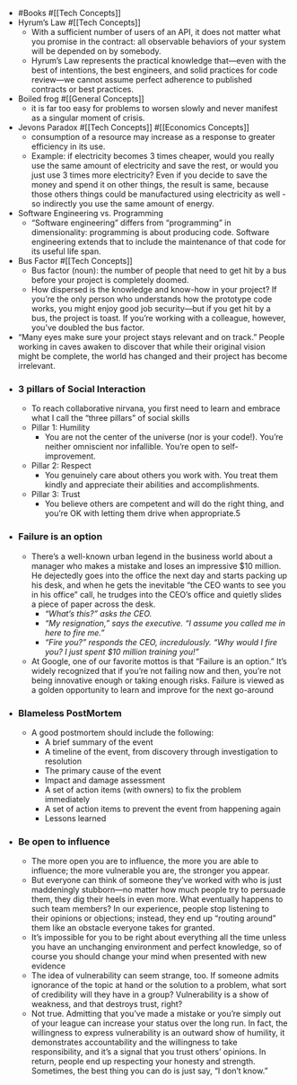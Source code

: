 - #Books #[[Tech Concepts]]
- Hyrum’s Law #[[Tech Concepts]]
	- With a sufficient number of users of an API, it does not matter what you promise in the contract: all observable behaviors of your system will be depended on by somebody.
	- Hyrum’s Law represents the practical knowledge that—even with the best of intentions, the best engineers, and solid practices for code review—we cannot assume perfect adherence to published contracts or best practices.
- Boiled frog #[[General Concepts]]
	- it is far too easy for problems to worsen slowly and never manifest as a singular moment of crisis.
- Jevons Paradox #[[Tech Concepts]] #[[Economics Concepts]]
	- consumption of a resource may increase as a response to greater efficiency in its use.
	- Example: if electricity becomes 3 times cheaper, would you really use the same amount of electricity and save the rest, or would you just use 3 times more electricity? Even if you decide to save the money and spend it on other things, the result is same, because those others things could be manufactured using electricity as well - so indirectly you use the same amount of energy.
- Software Engineering vs. Programming
	- “Software engineering” differs from “programming” in dimensionality: programming is about producing code. Software engineering extends that to include the maintenance of that code for its useful life span.
- Bus Factor #[[Tech Concepts]]
	- Bus factor (noun): the number of people that need to get hit by a bus before your project is completely doomed.
	- How dispersed is the knowledge and know-how in your project? If you’re the only person who understands how the prototype code works, you might enjoy good job security—but if you get hit by a bus, the project is toast. If you’re working with a colleague, however, you’ve doubled the bus factor.
- “Many eyes make sure your project stays relevant and on track.” People working in caves awaken to discover that while their original vision might be complete, the world has changed and their project has become irrelevant.
- ### 3 pillars of Social Interaction
	- To reach collaborative nirvana, you first need to learn and embrace what I call the “three pillars” of social skills
	- Pillar 1: Humility
		- You are not the center of the universe (nor is your code!). You’re neither omniscient nor infallible. You’re open to self-improvement.
	- Pillar 2: Respect
		- You genuinely care about others you work with. You treat them kindly and appreciate their abilities and accomplishments.
	- Pillar 3: Trust
		- You believe others are competent and will do the right thing, and you’re OK with letting them drive when appropriate.5
- ### Failure is an option
	- There’s a well-known urban legend in the business world about a manager who makes a mistake and loses an impressive $10 million. He dejectedly goes into the office the next day and starts packing up his desk, and when he gets the inevitable “the CEO wants to see you in his office” call, he trudges into the CEO’s office and quietly slides a piece of paper across the desk.
		- _“What’s this?” asks the CEO._
		- _“My resignation,” says the executive. “I assume you called me in here to fire me.”_
		- _“Fire you?” responds the CEO, incredulously. “Why would I fire you? I just spent $10 million training you!”_
	- At Google, one of our favorite mottos is that “Failure is an option.” It’s widely recognized that if you’re not failing now and then, you’re not being innovative enough or taking enough risks. Failure is viewed as a golden opportunity to learn and improve for the next go-around
- ### Blameless PostMortem
	- A good postmortem should include the following:
		- A brief summary of the event
		- A timeline of the event, from discovery through investigation to resolution
		- The primary cause of the event
		- Impact and damage assessment
		- A set of action items (with owners) to fix the problem immediately
		- A set of action items to prevent the event from happening again
		- Lessons learned
- ### Be open to influence
	- The more open you are to influence, the more you are able to influence; the more vulnerable you are, the stronger you appear.
	- But everyone can think of someone they’ve worked with who is just maddeningly stubborn—no matter how much people try to persuade them, they dig their heels in even more. What eventually happens to such team members? In our experience, people stop listening to their opinions or objections; instead, they end up “routing around” them like an obstacle everyone takes for granted.
	- It’s impossible for you to be right about everything all the time unless you have an unchanging environment and perfect knowledge, so of course you should change your mind when presented with new evidence
	- The idea of vulnerability can seem strange, too. If someone admits ignorance of the topic at hand or the solution to a problem, what sort of credibility will they have in a group? Vulnerability is a show of weakness, and that destroys trust, right?
	- Not true. Admitting that you’ve made a mistake or you’re simply out of your league can increase your status over the long run. In fact, the willingness to express vulnerability is an outward show of humility, it demonstrates accountability and the willingness to take responsibility, and it’s a signal that you trust others’ opinions. In return, people end up respecting your honesty and strength. Sometimes, the best thing you can do is just say, “I don’t know.”